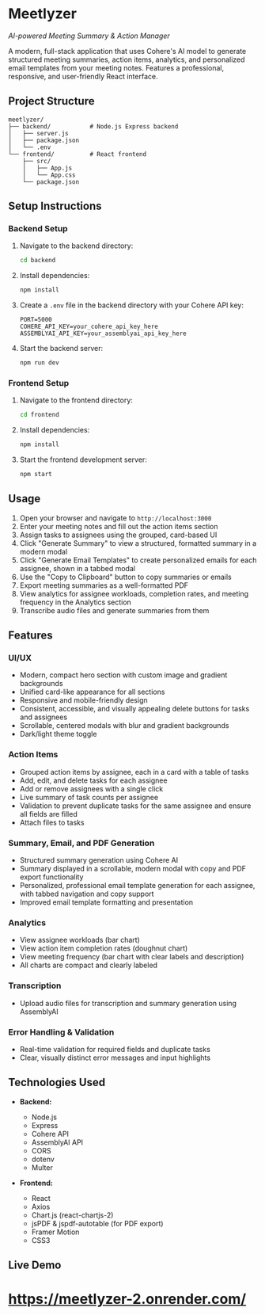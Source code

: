 
# Meetlyzer

*AI-powered Meeting Summary & Action Manager*

A modern, full-stack application that uses Cohere's AI model to generate structured meeting summaries, action items, analytics, and personalized email templates from your meeting notes. Features a professional, responsive, and user-friendly React interface.

## Project Structure

```
meetlyzer/
├── backend/           # Node.js Express backend
│   ├── server.js
│   ├── package.json
│   └── .env
└── frontend/          # React frontend
    ├── src/
    │   ├── App.js
    │   └── App.css
    └── package.json
```

## Setup Instructions

### Backend Setup

1. Navigate to the backend directory:
   ```bash
   cd backend
   ```

2. Install dependencies:
   ```bash
   npm install
   ```

3. Create a `.env` file in the backend directory with your Cohere API key:
   ```
   PORT=5000
   COHERE_API_KEY=your_cohere_api_key_here
   ASSEMBLYAI_API_KEY=your_assemblyai_api_key_here
   ```

4. Start the backend server:
   ```bash
   npm run dev
   ```

### Frontend Setup

1. Navigate to the frontend directory:
   ```bash
   cd frontend
   ```

2. Install dependencies:
   ```bash
   npm install
   ```

3. Start the frontend development server:
   ```bash
   npm start
   ```

## Usage

1. Open your browser and navigate to `http://localhost:3000`
2. Enter your meeting notes and fill out the action items section
3. Assign tasks to assignees using the grouped, card-based UI
4. Click "Generate Summary" to view a structured, formatted summary in a modern modal
5. Click "Generate Email Templates" to create personalized emails for each assignee, shown in a tabbed modal
6. Use the "Copy to Clipboard" button to copy summaries or emails
7. Export meeting summaries as a well-formatted PDF
8. View analytics for assignee workloads, completion rates, and meeting frequency in the Analytics section
9. Transcribe audio files and generate summaries from them

## Features

### UI/UX

- Modern, compact hero section with custom image and gradient backgrounds
- Unified card-like appearance for all sections
- Responsive and mobile-friendly design
- Consistent, accessible, and visually appealing delete buttons for tasks and assignees
- Scrollable, centered modals with blur and gradient backgrounds
- Dark/light theme toggle

### Action Items

- Grouped action items by assignee, each in a card with a table of tasks
- Add, edit, and delete tasks for each assignee
- Add or remove assignees with a single click
- Live summary of task counts per assignee
- Validation to prevent duplicate tasks for the same assignee and ensure all fields are filled
- Attach files to tasks

### Summary, Email, and PDF Generation

- Structured summary generation using Cohere AI
- Summary displayed in a scrollable, modern modal with copy and PDF export functionality
- Personalized, professional email template generation for each assignee, with tabbed navigation and copy support
- Improved email template formatting and presentation

### Analytics

- View assignee workloads (bar chart)
- View action item completion rates (doughnut chart)
- View meeting frequency (bar chart with clear labels and description)
- All charts are compact and clearly labeled

### Transcription

- Upload audio files for transcription and summary generation using AssemblyAI

### Error Handling & Validation

- Real-time validation for required fields and duplicate tasks
- Clear, visually distinct error messages and input highlights

## Technologies Used

- **Backend:**
  - Node.js
  - Express
  - Cohere API
  - AssemblyAI API
  - CORS
  - dotenv
  - Multer

- **Frontend:**
  - React
  - Axios
  - Chart.js (react-chartjs-2)
  - jsPDF & jspdf-autotable (for PDF export)
  - Framer Motion
  - CSS3

## Live Demo

https://meetlyzer-2.onrender.com/
=======
